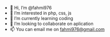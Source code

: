 - 👋 Hi, I’m @fahmi976
- 👀 I’m interested in php, css, js
- 🌱 I’m currently learning coding
- 💞️ I’m looking to collaborate on aplication
- 📫 You can email me on fahmi976@gmail.com

<!---
fahmi976/fahmi976 is a ✨ special ✨ repository because its `README.md` (this file) appears on your GitHub profile.
You can click the Preview link to take a look at your changes.
--->
